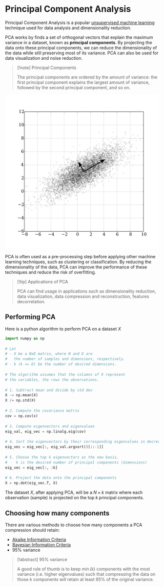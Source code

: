 # Principal Component Analysis

Principal Component Analysis is a popular [unsupervised machine learning](AI%20and%20ML/Unit%202/Unsupervised%20Learning/Unsupervised%20Learning.md) technique used for data analysis and dimensionality reduction.

PCA works by finds a set of orthogonal vectors that explain the maximum variance in a dataset, known as **principal components**. By projecting the data onto these principal components, we can reduce the dimensionality of the data while still preserving most of its variance. PCA can also be used for data visualization and noise reduction.

> [!note] Principal Components
> 
> The principal components are ordered by the amount of variance: the first principal component explains the largest amount of variance, followed by the second principal component, and so on.

![PCA on a cloud of points, from Wikipedia](/assets/GaussianScatterPCA.svg)

PCA is often used as a pre-processing step before applying other machine learning techniques, such as clustering or classification. By reducing the dimensionality of the data, PCA can improve the performance of these techniques and reduce the risk of overfitting.

> [!tip] Applications of PCA
> 
> PCA can find usage in applications such as dimensionality reduction, data visualization, data compression and reconstruction, features decorrelation.

## Performing PCA

Here is a python algorithm to perform PCA on a dataset $X$

```python
import numpy as np

# Let
# - X be a NxD matrix, where N and D are
#   the number of samples and dimensions, respectively.
# - k (k <= D) be the number of desired dimensions.

# The algorithm assumes that the columns of X represent
# the variables, the rows the observations.

# 1. Subtract mean and divide by std dev
X -= np.mean(X)
X /= np.std(X)

# 2. Compute the covariance matrix
cov = np.cov(x)

# 3. Compute eigenvectors and eigenvalues
eig_val, eig_vec = np.linalg.eig(cov)

# 4. Sort the eigenvectors by their corresponding eigenvalues in decreasing order
eig_vec = eig_vec[:, eig_val.argsort()[::-1]]

# 5. Choose the top k eigenvectors as the new basis,
#    k is the desired number of principal components (dimensions)
eig_vec = eig_vec[:, :k]

# 6. Project the data onto the principal components
X = np.dot(eig_vec.T, X)
```

The dataset $X$, after applying PCA, will be a $N \times k$ matrix where each observation (sample) is projected on the top $k$ principal components.

## Choosing how many components

There are various methods to choose how many components a PCA compression should retain:

- [Akaike Information Criteria](?TK)
- [Bayesian Information Criteria](?TK)
- 95% variance

> [!abstract] 95% variance
>
> A good rule of thumb is to keep $\min (k)$ components with the most variance (i.e. higher eigenvalues) such that compressing the data on those $k$ components will retain at least $95\%$ of the original variance.
